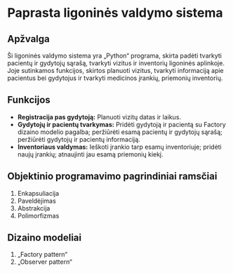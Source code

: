 # Paprasta ligoninės valdymo sistema

## Apžvalga
Ši ligoninės valdymo sistema yra „Python“ programa, skirta padėti tvarkyti pacientų ir gydytojų sąrašą, tvarkyti vizitus ir inventorių ligoninės aplinkoje. Joje sutinkamos funkcijos, skirtos planuoti vizitus, tvarkyti informaciją apie pacientus bei gydytojus ir tvarkyti medicinos įrankių, priemonių inventorių.

## Funkcijos
- **Registracija pas gydytoją:** Planuoti vizitų datas ir laikus.
- **Gydytojų ir pacientų tvarkymas:** Pridėti gydytoją ir pacientą su Factory dizaino modelio pagalba; peržiūrėti esamą pacientų ir gydytojų sąrašą; peržiūrėti gydytojų ir pacientų informaciją.
- **Inventoriaus valdymas:** Ieškoti įrankio tarp esamų inventoriuje; pridėti naujų įrankių; atnaujinti jau esamą priemonių kiekį.

## Objektinio programavimo pagrindiniai ramsčiai
1. Enkapsuliacija
2. Paveldėjimas
3. Abstrakcija
4. Polimorfizmas

## Dizaino modeliai
1. „Factory pattern“
2. „Observer pattern“

